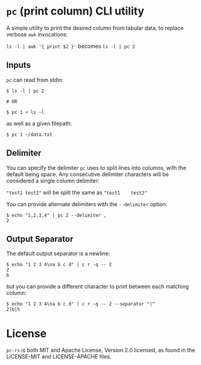 # `pc` (print column) CLI utility

A simple utility to print the desired column from tabular data, to replace verbose `awk` invocations:

`ls -l | awk '{ print $2 }'` becomes `ls -l | pc 2`

## Inputs
`pc` can read from stdin:

```
$ ls -l | pc 2

# OR

$ pc 1 < ls -l
```

as well as a given filepath:

```
$ pc 1 ~/data.txt
```

## Delimiter
You can specify the delimiter `pc` uses to split lines into columns, with the default being space. Any consecutive delimiter characters will be considered a single column delimiter:

`"test1 test2"` will be split the same as `"test1    test2"`

You can provide alternate delimiters with the `--delimiter` option:

```
$ echo "1,2,3,4" | pc 2 --delimiter ,
2
```

## Output Separator
The default output separator is a newline:

```
$ echo "1 2 3 4\na b c d" | c r -q -- 2
2
b
```

but you can provide a different character to print between each matching column:

```
$ echo "1 2 3 4\na b c d" | c r -q -- 2 --separator "|"
2|b|%
```

 # License

`pc-rs` is both MIT and Apache License, Version 2.0 licensed, as found
in the LICENSE-MIT and LICENSE-APACHE files.